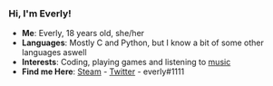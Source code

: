 ### Hi, I'm Everly!

* **Me**: Everly, 18 years old, she/her
* **Languages**: Mostly C and Python, but I know a bit of some other languages aswell
* **Interests**: Coding, playing games and listening to [music](https://last.fm/user/okeverly)
* **Find me Here**: [Steam](https://steamcommunity.com/profiles/76561198446630909) - [Twitter](https://twitter.com/meowtionblur) - everly#1111

